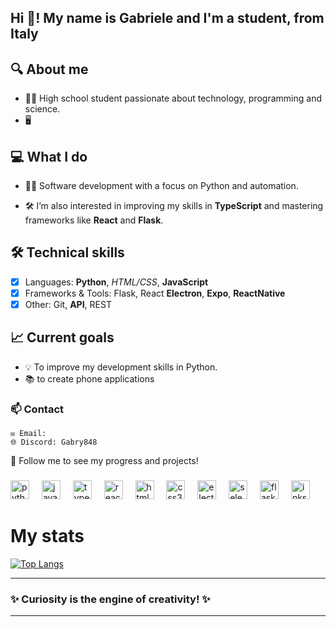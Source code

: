 <h2 align="left">Hi 👋! My name is Gabriele and I'm a student, from Italy</h2>


 ## 🔍 About me
- 🧑‍🎓 High school student passionate about technology, programming and science.
- 🖥️
<!-- -  Interested in algorithmic trading and software development  -->

## 💻 What I do
 - 👨‍💻 Software development with a focus on Python and automation.  
 <!--- 📊 Currently exploring algorithmic trading and advanced data analysis techniques.  -->
 - 🛠️ I’m also interested in improving my skills in **TypeScript** and mastering frameworks like **React** and **Flask**.

## 🛠️ Technical skills
 - [x] Languages: **Python**, *HTML/CSS*, **JavaScript**
 - [x] Frameworks & Tools: Flask, React **Electron**, **Expo**, **ReactNative**
 - [x] Other: Git, **API**, REST

## 📈 Current goals
 - 💡 To improve my development skills in Python.
 - 📚 to create phone applications
<!-- -  To learn new techniques for algorithmic trading.  -->

### 📫 Contact
    ✉️ Email: 
    🌐 Discord: Gabry848

🌟 Follow me to see my progress and projects!

<!--
<div align="center">
  <img src="https://github-readme-stats.vercel.app/api?username=Gabry848&hide_title=false&hide_rank=false&show_icons=true&include_all_commits=true&count_private=true&disable_animations=false&theme=dracula&locale=en&hide_border=false" height="150" alt="stats graph"  />
  <img src="https://github-readme-stats.vercel.app/api/top-langs?username=Gabry848&locale=en&hide_title=false&layout=compact&card_width=320&langs_count=5&theme=dracula&hide_border=false" height="150" alt="languages graph"  />
</div>
-->
###

<div align="left">
  <img src="https://cdn.jsdelivr.net/gh/devicons/devicon/icons/python/python-original.svg" height="30" alt="python logo"  />
  <img width="12" />
  <img src="https://cdn.jsdelivr.net/gh/devicons/devicon/icons/javascript/javascript-original.svg" height="30" alt="javascript logo"  />
  <img width="12" />
  <img src="https://cdn.jsdelivr.net/gh/devicons/devicon/icons/typescript/typescript-original.svg" height="30" alt="typescript logo"  />
  <img width="12" />
  <img src="https://cdn.jsdelivr.net/gh/devicons/devicon/icons/react/react-original.svg" height="30" alt="react logo"  />
  <img width="12" />
  <img src="https://cdn.jsdelivr.net/gh/devicons/devicon/icons/html5/html5-original.svg" height="30" alt="html5 logo"  />
  <img width="12" />
  <img src="https://cdn.jsdelivr.net/gh/devicons/devicon/icons/css3/css3-original.svg" height="30" alt="css3 logo"  />
  <img width="12" />
  <img src="https://cdn.jsdelivr.net/gh/devicons/devicon/icons/electron/electron-original.svg" height="30" alt="electron logo"  />
  <img width="12" />
  <img src="https://cdn.jsdelivr.net/gh/devicons/devicon/icons/selenium/selenium-original.svg" height="30" alt="selenium logo"  />
  <img width="12" />
  <img src="https://cdn.jsdelivr.net/gh/devicons/devicon/icons/flask/flask-original.svg" height="30" alt="flask logo"  />
  <img width="12" />
  <img src="https://cdn.jsdelivr.net/gh/devicons/devicon/icons/inkscape/inkscape-original.svg" height="30" alt="inkscape logo"  />
</div>


# My stats
[![Top Langs](https://github-readme-stats.vercel.app/api/top-langs/?username=Gabry848&layout=compact&theme=vision-friendly-dark)](https://github.com/anuraghazra/github-readme-stats)


---
### __✨ Curiosity is the engine of creativity! ✨__
---
